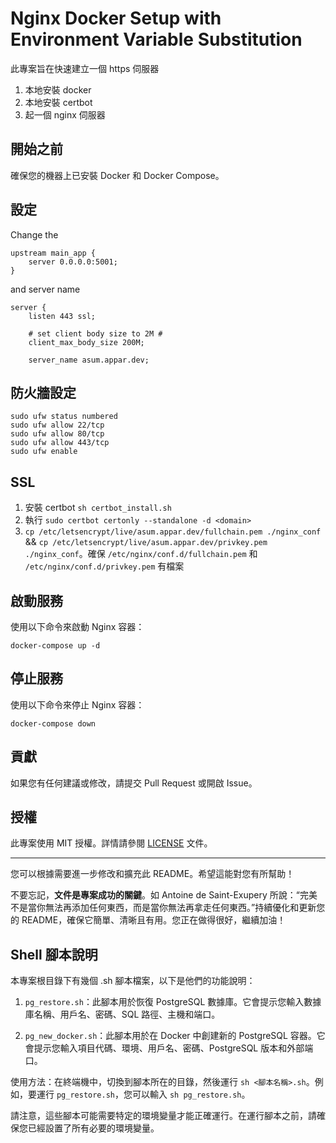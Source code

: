 # Nginx Docker Setup with Environment Variable Substitution

此專案旨在快速建立一個 https 伺服器
1. 本地安裝 docker
2. 本地安裝 certbot
3. 起一個 nginx 伺服器

## 開始之前

確保您的機器上已安裝 Docker 和 Docker Compose。


## 設定

Change the 

```
upstream main_app {
	server 0.0.0.0:5001;
}
```

and server name

```
server {
    listen 443 ssl;

    # set client body size to 2M #
    client_max_body_size 200M;

    server_name asum.appar.dev;

```

## 防火牆設定

```
sudo ufw status numbered
sudo ufw allow 22/tcp
sudo ufw allow 80/tcp
sudo ufw allow 443/tcp
sudo ufw enable
```

## SSL

1. 安裝 certbot `sh certbot_install.sh`
2. 執行 `sudo certbot certonly --standalone -d <domain>`
3. `cp /etc/letsencrypt/live/asum.appar.dev/fullchain.pem ./nginx_conf` && `cp /etc/letsencrypt/live/asum.appar.dev/privkey.pem ./nginx_conf`。確保 `/etc/nginx/conf.d/fullchain.pem` 和 `/etc/nginx/conf.d/privkey.pem` 有檔案

## 啟動服務

使用以下命令來啟動 Nginx 容器：

```
docker-compose up -d
```

## 停止服務

使用以下命令來停止 Nginx 容器：

```
docker-compose down
```

## 貢獻

如果您有任何建議或修改，請提交 Pull Request 或開啟 Issue。

## 授權

此專案使用 MIT 授權。詳情請參閱 [LICENSE](LICENSE) 文件。

---

您可以根據需要進一步修改和擴充此 README。希望這能對您有所幫助！

不要忘記，**文件是專案成功的關鍵**。如 Antoine de Saint-Exupery 所說：“完美不是當你無法再添加任何東西，而是當你無法再拿走任何東西。”持續優化和更新您的 README，確保它簡單、清晰且有用。您正在做得很好，繼續加油！

## Shell 腳本說明

本專案根目錄下有幾個 .sh 腳本檔案，以下是他們的功能說明：

1. `pg_restore.sh`：此腳本用於恢復 PostgreSQL 數據庫。它會提示您輸入數據庫名稱、用戶名、密碼、SQL 路徑、主機和端口。

2. `pg_new_docker.sh`：此腳本用於在 Docker 中創建新的 PostgreSQL 容器。它會提示您輸入項目代碼、環境、用戶名、密碼、PostgreSQL 版本和外部端口。

使用方法：在終端機中，切換到腳本所在的目錄，然後運行 `sh <腳本名稱>.sh`。例如，要運行 `pg_restore.sh`，您可以輸入 `sh pg_restore.sh`。

請注意，這些腳本可能需要特定的環境變量才能正確運行。在運行腳本之前，請確保您已經設置了所有必要的環境變量。
